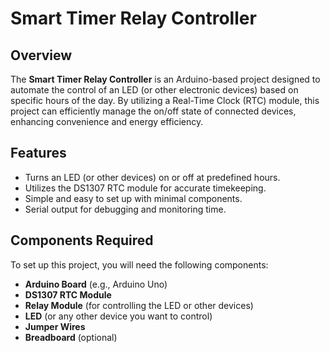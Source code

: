 # Smart Timer Relay Controller

## Overview

The **Smart Timer Relay Controller** is an Arduino-based project designed to automate the control of an LED (or other electronic devices) based on specific hours of the day. By utilizing a Real-Time Clock (RTC) module, this project can efficiently manage the on/off state of connected devices, enhancing convenience and energy efficiency.

## Features

- Turns an LED (or other devices) on or off at predefined hours.
- Utilizes the DS1307 RTC module for accurate timekeeping.
- Simple and easy to set up with minimal components.
- Serial output for debugging and monitoring time.

## Components Required

To set up this project, you will need the following components:

- **Arduino Board** (e.g., Arduino Uno)
- **DS1307 RTC Module**
- **Relay Module** (for controlling the LED or other devices)
- **LED** (or any other device you want to control)
- **Jumper Wires**
- **Breadboard** (optional)
